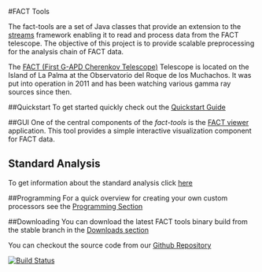 #FACT Tools

The fact-tools are a set of Java classes that provide an extension
to the <a href="http://www.jwall.org/streams">streams</a> framework
enabling it to read and process data from the FACT telescope. The
objective of this project is to provide scalable preprocessing for the
analysis chain of FACT data.

The [FACT (First G-APD Cherenkov Telescope)](https://www.fact-project.org/) Telescope is located on the
Island of La Palma at the Observatorio del Roque de los Muchachos. It was put into operation in 2011 
and has been watching various gamma ray sources since then.  

##Quickstart
To get started quickly check out the [Quickstart Guide](./quickstart.html)


##GUI
One of the central components of the *fact-tools* is the [FACT viewer](viewer.html) application. This tool provides a simple
interactive visualization component for FACT data.

## Standard Analysis
To get information about the standard analysis click [here](./stdAnalysis/standardAnalysis.html)

##Programming
For a quick overview for creating your own custom processors see the [Programming Section](programming_examples/programming_example.html)


##Downloading
You can download the latest FACT tools binary build from the stable branch in the [Downloads section](download.html)


You can checkout the source code from our [Github Repository](https://github.com/fact-project/fact-tools)

[![Build Status](https://travis-ci.org/fact-project/fact-tools.svg?branch=master)](https://travis-ci.org/fact-project/fact-tools)
